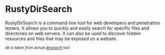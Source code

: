 # RustyDirSearch

RustyDirSearch is a command-line tool for web developers and penetration testers. It allows you to quickly and easily search for specific files and directories on web servers. It can also be used to discover hidden resources and files that may be exposed on a website.

<small>_db is taken from actual [dirseacrh](https://github.com/maurosoria/dirsearch) tool_</small>
